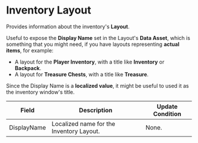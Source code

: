 # Inventory Layout
<primary-label ref="inventory"/>

Provides information about the inventory's **Layout**.

Useful to expose the **Display Name** set in the Layout's **Data Asset**, which is something that you might need, if you
have layouts representing **actual items**, for example:

- A layout for the **Player Inventory**, with a title like **Inventory** or **Backpack**.
- A layout for **Treasure Chests**, with a title like **Treasure**.

Since the Display Name is a **localized value**, it might be useful to used it as the inventory window's title.

| Field                   | Description                              | Update Condition |
|-------------------------|------------------------------------------|------------------|
| DisplayName             | Localized name for the Inventory Layout. | None.            |

